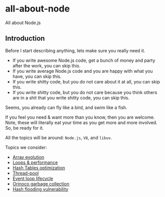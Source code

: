 # all-about-node
All about Node.js


## Introduction

Before I start describing anything, lets make sure you really need it.

* If you write awesome Node.js code, get a bunch of money and party after the work, you can skip this.
* If you write average Node.js code and you are happy with what you have, you can skip this.
* If you write shitty code, but you do not care about it at all, you can skip this.
* If you write shitty code, but you do not care because you think others are in a shit that you write shitty code, you
 can skip this.

Seems, you already can fly like a bird, and swim like a fish.


If you feel you need & want more than you know, then you are welcome. Note, these will literally eat your time as you
 get more and more involved. So, be ready for it.

All the topics will be around: `Node.js`, `V8`, and `libuv`.

Topics we consider:
* [Array evolution](https://github.com/AlbertHambardzumyan/all-about-node/blob/master/src/array-evalution/ARRAY_EVOLUTION.md)
* [Loops & performance](https://github.com/AlbertHambardzumyan/all-about-node/blob/master/src/loops-%26-performance/LOOP-%26-PERFORMANCE.md)
* [Hash Tables optimization]()
* [Thread-pool]()
* [Event loop lifecycle]()
* [Orinoco garbage collection]()
* [Hash flooding vulnerability]()
